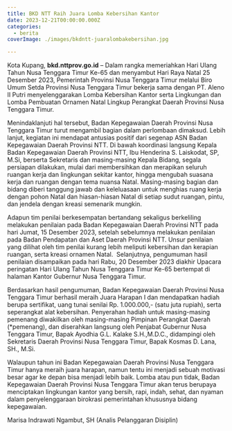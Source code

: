 ```yaml
---
title: BKD NTT Raih Juara Lomba Kebersihan Kantor
date: 2023-12-21T00:00:00.000Z
categories:
  - berita
coverImage: ./images/bkdntt-juaralombakebersihan.jpg

---
```


Kota Kupang, **bkd.nttprov.go.id** – Dalam rangka memeriahkan Hari Ulang Tahun Nusa Tenggara Timur Ke-65 dan menyambut Hari Raya Natal 25 Desember 2023, Pemerintah Provinsi Nusa Tenggara Timur melalui Biro Umum Setda Provinsi Nusa Tenggara Timur bekerja sama dengan PT. Aleno II Putri menyelenggarakan Lomba Kebersihan Kantor serta Lingkungan dan Lomba Pembuatan Ornamen Natal Lingkup Perangkat Daerah Provinsi Nusa Tenggara Timur.

Menindaklanjuti hal tersebut, Badan Kepegawaian Daerah Provinsi Nusa Tenggara Timur turut mengambil bagian dalam perlombaan dimaksud. Lebih lanjut, kegiatan ini mendapat antusias positif dari segenap ASN Badan Kepegawaian Daerah Provinsi NTT. Di bawah koordinasi langsung Kepala Badan Kepegawaian Daerah Provinsi NTT, Ibu Henderina S. Laiskodat, SP, M.Si, berserta Sekretaris dan masing-masing Kepala Bidang, segala persiapan dilakukan, mulai dari membersihkan dan merapikan seluruh ruangan kerja dan lingkungan sekitar kantor, hingga mengubah suasana kerja dan ruangan dengan tema nuansa Natal. Masing-masing bagian dan bidang diberi tanggung jawab dan keleluasaan untuk menghias ruang kerja dengan pohon Natal dan hiasan-hiasan Natal di setiap sudut ruangan, pintu, dan jendela dengan kreasi semenarik mungkin.

Adapun tim penilai berkesempatan bertandang sekaligus berkeliling melakukan penilaian pada Badan Kepegawaian Daerah Provinsi NTT pada hari Jumat, 15 Desember 2023, setelah sebelumnya melakukan penilaian pada Badan Pendapatan dan Aset Daerah Provinsi NTT. Unsur penilaian yang dilihat oleh tim penilai kurang lebih meliputi kebersihan dan kerapian ruangan, serta kreasi ornamen Natal.  Selanjutnya, pengumuman hasil penilaian disampaikan pada hari Rabu, 20 Desember 2023 diakhir Upacara peringatan Hari Ulang Tahun Nusa Tenggara Timur Ke-65 bertempat di halaman Kantor Gubernur Nusa Tenggara Timur.

Berdasarkan hasil pengumuman, Badan Kepegawaian Daerah Provinsi Nusa Tenggara Timur berhasil meraih Juara Harapan I dan mendapatkan hadiah berupa sertifikat, uang tunai senilai Rp. 1.000.000,- (satu juta rupiah), serta seperangkat alat kebersihan. Penyerahan hadiah untuk masing-masing pemenang diwakilkan oleh masing-masing Pimpinan Perangkat Daerah (\*pemenang), dan diserahkan langsung oleh Penjabat Gubernur Nusa Tenggara Timur, Bapak Ayodhia G.L. Kalake S.H.,M.D.C., didampingi oleh Sekretaris Daerah Provinsi Nusa Tenggara Timur, Bapak Kosmas D. Lana, SH., M.Si.

Walaupun tahun ini Badan Kepegawaian Daerah Provinsi Nusa Tenggara Timur hanya meraih juara harapan, namun tentu ini menjadi sebuah motivasi besar agar ke depan bisa menjadi lebih baik. Lomba atau pun tidak, Badan Kepegawaian Daerah Provinsi Nusa Tenggara Timur akan terus berupaya menciptakan lingkungan kantor yang bersih, rapi, indah, sehat, dan nyaman dalam penyelenggaraan birokrasi pemerintahan khususnya bidang kepegawaian.

Marisa Indrawati Ngambut, SH (Analis Pelanggaran Disiplin)
